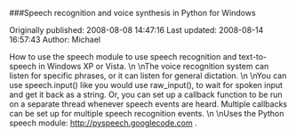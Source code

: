 ###Speech recognition and voice synthesis in Python for Windows

Originally published: 2008-08-08 14:47:16
Last updated: 2008-08-14 16:57:43
Author: Michael 

How to use the speech module to use speech recognition and text-to-speech in Windows XP or Vista.\n\nThe voice recognition system can listen for specific phrases, or it can listen for general dictation.\n\nYou can use speech.input() like you would use raw_input(), to wait for spoken input and get it back as a string.  Or, you can set up a callback function to be run on a separate thread whenever speech events are heard.  Multiple callbacks can be set up for multiple speech recognition events.\n\nUses the Python speech module: http://pyspeech.googlecode.com .